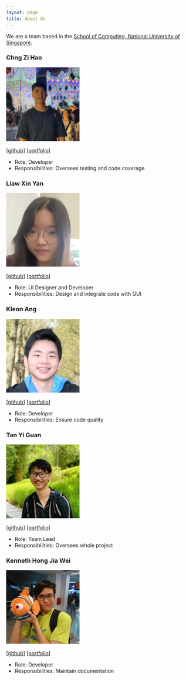 ```yaml
---
layout: page
title: About Us
---
```


We are a team based in the [School of Computing, National University of Singapore](http://www.comp.nus.edu.sg).

### Chng Zi Hao

<img src="images/zihaooo9.png" width="200px" alt="Zi Hao">

[[github](http://github.com/zihaooo9)]
[[portfolio](team/zihaooo9.md)]

* Role: Developer
* Responsibilities: Oversees testing and code coverage


### Liaw Xin Yan

<img src="images/lemonsr.png" width="200px" alt="Xin Yan">

[[github](http://github.com/Lemonsr)]
[[portfolio](team/lemonsr.md)]

* Role: UI Designer and Developer
* Responsibilities: Design and integrate code with GUI

### Kleon Ang

<img src="images/kleonang.png" width="200px" alt="Kleon">

[[github](http://github.com/kleonang)]
[[portfolio](team/kleonang.md)]

* Role: Developer
* Responsibilities: Ensure code quality

### Tan Yi Guan

<img src="images/tenebrius1.png" width="200px" alt="Yi Guan">

[[github](http://github.com/tenebrius1)]
[[portfolio](team/tenebrius1.md)]

* Role: Team Lead
* Responsibilities: Oversees whole project

### Kenneth Hong Jia Wei

<img src="images/knotstoks.png" width="200px" alt="Kenneth">

[[github](http://github.com/knotstoks)]
[[portfolio](team/knotstoks.md)]

* Role: Developer
* Responsibilities: Maintain documentation
